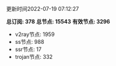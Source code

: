 更新时间2022-07-19 07:12:27

**总订阅: 378**
**总节点: 15543**
**有效节点: 3296**
- v2ray节点: 1959
- ss节点: 988
- ssr节点: 17
- trojan节点: 332
